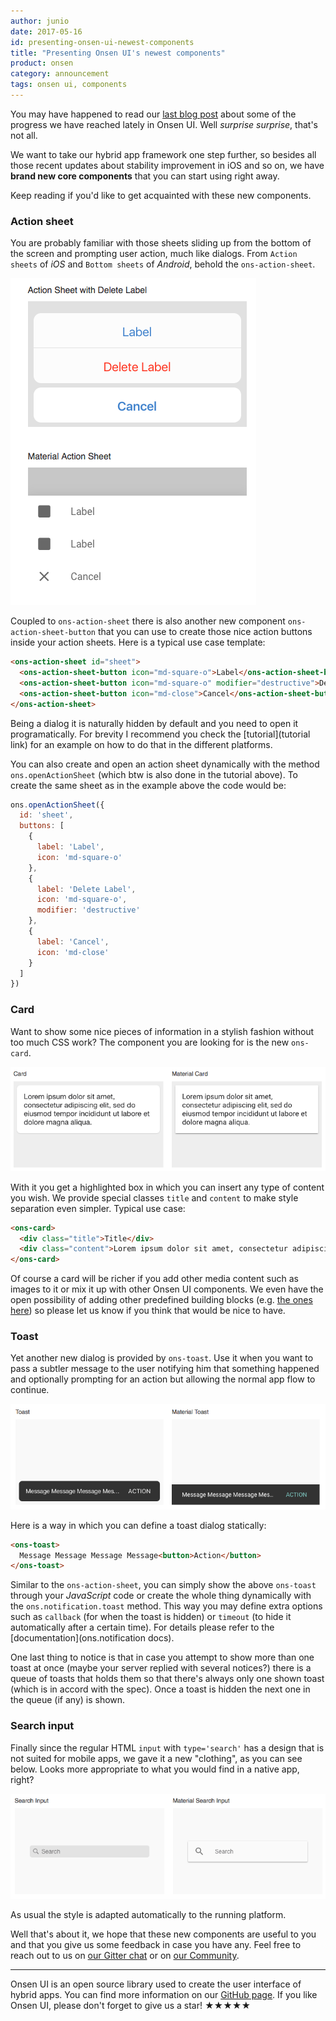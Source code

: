 ```yaml
---
author: junio
date: 2017-05-16
id: presenting-onsen-ui-newest-components
title: "Presenting Onsen UI's newest components"
product: onsen
category: announcement
tags: onsen ui, components
---
```


You may have happened to read our [last blog post](https://onsen.io/blog/onsenui-recent-updates-may-2017/) about some of the progress we have reached lately in Onsen UI. Well *surprise surprise*, that's not all.

We want to take our hybrid app framework one step further, so besides all those recent updates about stability improvement in iOS and so on, we have **brand new core components** that you can start using right away.

Keep reading if you'd like to get acquainted with these new components.

<!-- more -->

### Action sheet

You are probably familiar with those sheets sliding up from the bottom of the screen and prompting user action, much like dialogs. From `Action sheets` of *iOS* and `Bottom sheets` of *Android*, behold the `ons-action-sheet`.

![Action sheet](/blog/content/images/2017/May/action-sheet.png)

Coupled to `ons-action-sheet` there is also another new component `ons-action-sheet-button` that you can use to create those nice action buttons inside your action sheets. Here is a typical use case template:

``` html
<ons-action-sheet id="sheet">
  <ons-action-sheet-button icon="md-square-o">Label</ons-action-sheet-button>
  <ons-action-sheet-button icon="md-square-o" modifier="destructive">Delete Label</ons-action-sheet-button>
  <ons-action-sheet-button icon="md-close">Cancel</ons-action-sheet-button>
</ons-action-sheet>
```

Being a dialog it is naturally hidden by default and you need to open it programatically. For brevity I recommend you check the [tutorial](tutorial link) for an example on how to do that in the different platforms.

You can also create and open an action sheet dynamically with the method `ons.openActionSheet` (which btw is also done in the tutorial above). To create the same sheet as in the example above the code would be:

``` javascript
ons.openActionSheet({
  id: 'sheet',
  buttons: [
    {
      label: 'Label',
      icon: 'md-square-o'
    },
    {
      label: 'Delete Label',
      icon: 'md-square-o',
      modifier: 'destructive'
    },
    {
      label: 'Cancel',
      icon: 'md-close'
    }
  ]
})
```

### Card

Want to show some nice pieces of information in a stylish fashion without too much CSS work? The component you are looking for is the new `ons-card`.

![Card](/blog/content/images/2017/May/card.png)

With it you get a highlighted box in which you can insert any type of content you wish. We provide special classes `title` and `content` to make style separation even simpler. Typical use case:

``` html
<ons-card>
  <div class="title">Title</div>
  <div class="content">Lorem ipsum dolor sit amet, consectetur adipiscing elit, sed do eiusmod tempor incididunt ut labore et dolore magna aliqua.</div>
</ons-card>
```

Of course a card will be richer if you add other media content such as images to it or mix it up with other Onsen UI components. We even have the open possibility of adding other predefined building blocks (e.g. [the ones here](https://material.io/guidelines/components/cards.html#cards-content-blocks)) so please let us know if you think that would be nice to have.

### Toast

Yet another new dialog is provided by `ons-toast`. Use it when you want to pass a subtler message to the user notifying him that something happened and optionally prompting for an action but allowing the normal app flow to continue.

![Toast](/blog/content/images/2017/May/toast.png)

Here is a way in which you can define a toast dialog statically:

``` html
<ons-toast>
  Message Message Message Message<button>Action</button>
</ons-toast>
```

Similar to the `ons-action-sheet`, you can simply show the above `ons-toast` through your *JavaScript* code or create the whole thing dynamically with the `ons.notification.toast` method. This way you may define extra options such as `callback` (for when the toast is hidden) or `timeout` (to hide it automatically after a certain time). For details please refer to the [documentation](ons.notification docs).

One last thing to notice is that in case you attempt to show more than one toast at once (maybe your server replied with several notices?) there is a queue of toasts that holds them so that there's always only one shown toast (which is in accord with the spec). Once a toast is hidden the next one in the queue (if any) is shown.

### Search input

Finally since the regular HTML `input` with `type='search'` has a design that is not suited for mobile apps, we gave it a new "clothing", as you can see below. Looks more appropriate to what you would find in a native app, right?

![Search input](/blog/content/images/2017/May/search-input.png)

As usual the style is adapted automatically to the running platform.

Well that's about it, we hope that these new components are useful to you and that you give us some feedback in case you have any. Feel free to reach out to us on [our Gitter chat](https://gitter.im/OnsenUI/OnsenUI) or on [our Community](https://community.onsen.io/).

---

Onsen UI is an open source library used to create the user interface of hybrid apps. You can find more information on our [GitHub page](https://github.com/OnsenUI/OnsenUI). If you like Onsen UI, please don't forget to give us a star! ★★★★★
